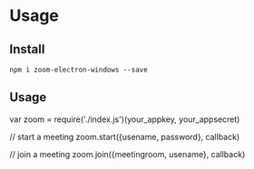 # Usage

## Install

```
npm i zoom-electron-windows --save
```

## Usage
var zoom = require('./index.js')(your_appkey, your_appsecret)

// start a meeting
zoom.start({usename, password}, callback)


// join a meeting
zoom.join({meetingroom, usename}, callback)
